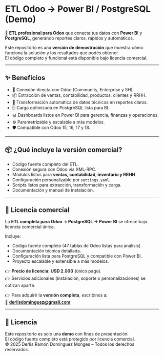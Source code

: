 # ETL Odoo → Power BI / PostgreSQL (Demo)

🚀 **ETL profesional para Odoo** que conecta tus datos con **Power BI** y **PostgreSQL**, generando reportes claros, rápidos y automáticos.

Este repositorio es una **versión de demostración** que muestra cómo funciona la solución y los resultados que podés obtener.  
El código completo y funcional está disponible bajo licencia comercial.  

---

## ✨ Beneficios

- 🔗 Conexión directa con Odoo (Community, Enterprise y SH).
- 📦 Extracción de ventas, contabilidad, productos, clientes y RRHH.
- 🔄 Transformación automática de datos técnicos en reportes claros.
- 🗄️ Carga optimizada en PostgreSQL lista para BI.
- 📊 Dashboards listos en Power BI para gerencia, finanzas y operaciones.
- ⚙️ Parametrizable y escalable a más modelos.
- 🛡️ Compatible con Odoo 15, 16, 17 y 18.

---

## 📦 ¿Qué incluye la versión comercial?

- Código fuente completo del ETL.
- Conexión segura con Odoo vía XML-RPC.
- Módulos listos para **ventas, contabilidad, inventario y RRHH**.
- Configuración personalizable por `settings.yaml`.
- Scripts listos para extracción, transformación y carga.
- Documentación y manual de instalación.

---

## 💼 Licencia comercial

La **ETL completa para Odoo → PostgreSQL → Power BI** se ofrece bajo licencia comercial única.  

Incluye:
- Código fuente completo (47 tablas de Odoo listas para análisis).
- Documentación técnica detallada.
- Configuración lista para PostgreSQL y compatible con Power BI.
- Proyecto escalable y extensible a más modelos.

👉 **Precio de licencia: USD 2.000** (único pago).  
👉 Servicios adicionales (instalación, soporte o personalizaciones) se cotizan aparte.


👉 Para adquirir la **versión completa**, escribinos a:  
📧 **derlisdominguez@gmail.com**

---

## 📝 Licencia

Este repositorio es solo una **demo** con fines de presentación.  
El código fuente completo está protegido por licencia comercial.  
© 2025 Derlis Ramón Domínguez Monges – Todos los derechos reservados.
